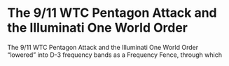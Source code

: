 # The 9/11 WTC Pentagon Attack and the Illuminati One World Order

The 9/11 WTC Pentagon Attack and the Illuminati One World Order
“lowered” into D-3 frequency bands as a Frequency Fence, through which